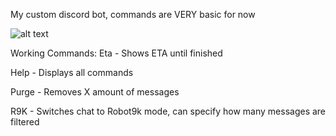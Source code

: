 My custom discord bot, commands are VERY basic for now

![alt text](https://cdn.discordapp.com/avatars/105555777107841024/1a7d122e5e343173d53ed509f8f7afb9.png)

Working Commands:
 Eta - Shows ETA until finished
 
 Help - Displays all commands
 
 Purge - Removes X amount of messages
 
 R9K - Switches chat to Robot9k mode,
  can specify how many messages are filtered
 

